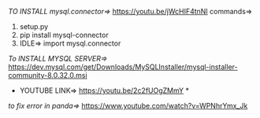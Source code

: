 *TO INSTALL mysql.connector=>*
https://youtu.be/jWcHIF4tnNI
commands=>
1. setup.py
2. pip install mysql-connector
3. IDLE=> import mysql.connector

*To INSTALL MYSQL SERVER=>* https://dev.mysql.com/get/Downloads/MySQLInstaller/mysql-installer-community-8.0.32.0.msi 

* YOUTUBE LINK=> https://youtu.be/2c2fUOgZMmY *

*to fix error in panda=>*
https://www.youtube.com/watch?v=WPNhrYmx_Jk

